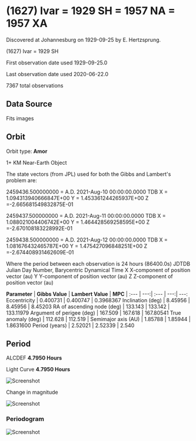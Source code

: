 # (1627) Ivar = 1929 SH = 1957 NA = 1957 XA

Discovered at Johannesburg on 1929-09-25 by E. Hertzsprung.

(1627) Ivar = 1929 SH

First observation date used	1929-09-25.0

Last observation date used	2020-06-22.0

7367 total observations

## Data Source

Fits images

## Orbit

Orbit type: **Amor**

1+ KM Near-Earth Object

The state vectors (from JPL) used for both the Gibbs and Lambert's problem are:

2459436.500000000 = A.D. 2021-Aug-10 00:00:00.0000 TDB 
 X = 1.094313940666847E+00 Y = 1.453361244265937E+00 Z =-2.665681549832875E-01
 
2459437.500000000 = A.D. 2021-Aug-11 00:00:00.0000 TDB 
 X = 1.088021004406742E+00 Y = 1.464428569258595E+00 Z =-2.670108183228992E-01
 
2459438.500000000 = A.D. 2021-Aug-12 00:00:00.0000 TDB 
 X = 1.081676432465787E+00 Y = 1.475427096848251E+00 Z =-2.674408931462609E-01

Where the period between each observation is 24 hours (86400.0s)
    JDTDB    Julian Day Number, Barycentric Dynamical Time
      X      X-component of position vector (au)
      Y      Y-component of position vector (au)
      Z      Z-component of position vector (au)

**Parameter** | **Gibbs Value** | **Lambert Value** | **MPC** 
| :--- | ---:| :--- | ---:| ---:
 Eccentricity | 0.400731 | 0.400747 | 0.3968367
 Inclination (deg) | 8.45956 | 8.45956 | 8.45203 
 RA of ascending node (deg) | 133.143 | 133.142 | 133.11979 
 Argument of perigee (deg) | 167.509 | 167.618 | 167.80541 
 True anomaly (deg) | 112.628 | 112.519 | 
 Semimajor axis (AU) | 1.85788 | 1.85944 | 1.8631600 
 Period (years) | 2.52021 | 2.52339 | 2.540

## Period
ALCDEF 		**4.7950  Hours**

Light Curve	**4.7950  Hours**

![Screenshot](https://github.com/renefiedel/MASTER-THESIS/blob/b6423479cec4b047d649aaefb979d2f6a51c4314/Project/Asteroids%20NEAs/1627%20Ivar/Output%20Ivar/phaseplot.png)

Change in magnitude

![Screenshot](https://github.com/renefiedel/MASTER-THESIS/blob/5f69380cc7cc047c14598c4f5a218eed997ec0ca/Project/Asteroids%20NEAs/1627%20Ivar/Output%20Ivar/New_light_curve_Ivar1627.png)

### Periodogram

![Screenshot](https://github.com/renefiedel/MASTER-THESIS/blob/990a405c4e170a127607a4406df196e05907b171/Project/Asteroids%20NEAs/1627%20Ivar/Output%20Ivar/period.png)
